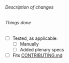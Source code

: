 <!-- markdownlint-disable -->
###### Description of changes

###### Things done

- [ ] Tested, as applicable:
  - [ ] Manually
  - [ ] Added plenary specs
- [ ] Fits [CONTRIBUTING.md](https://github.com/mrcjkb/ferris.nvim/blob/master/CONTRIBUTING.md)
